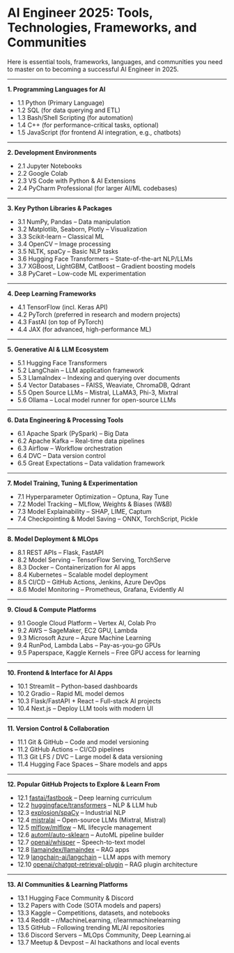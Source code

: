 

# **AI Engineer 2025: Tools, Technologies, Frameworks, and Communities**

Here is essential tools, frameworks, languages, and communities you need to master on to becoming a successful AI Engineer in 2025.

---

**1. Programming Languages for AI**

* 1.1 Python (Primary Language)
* 1.2 SQL (for data querying and ETL)
* 1.3 Bash/Shell Scripting (for automation)
* 1.4 C++ (for performance-critical tasks, optional)
* 1.5 JavaScript (for frontend AI integration, e.g., chatbots)

---

**2. Development Environments**

* 2.1 Jupyter Notebooks
* 2.2 Google Colab
* 2.3 VS Code with Python & AI Extensions
* 2.4 PyCharm Professional (for larger AI/ML codebases)

---

**3. Key Python Libraries & Packages**

* 3.1 NumPy, Pandas – Data manipulation
* 3.2 Matplotlib, Seaborn, Plotly – Visualization
* 3.3 Scikit-learn – Classical ML
* 3.4 OpenCV – Image processing
* 3.5 NLTK, spaCy – Basic NLP tasks
* 3.6 Hugging Face Transformers – State-of-the-art NLP/LLMs
* 3.7 XGBoost, LightGBM, CatBoost – Gradient boosting models
* 3.8 PyCaret – Low-code ML experimentation

---

**4. Deep Learning Frameworks**

* 4.1 TensorFlow (incl. Keras API)
* 4.2 PyTorch (preferred in research and modern projects)
* 4.3 FastAI (on top of PyTorch)
* 4.4 JAX (for advanced, high-performance ML)

---

**5. Generative AI & LLM Ecosystem**

* 5.1 Hugging Face Transformers
* 5.2 LangChain – LLM application framework
* 5.3 LlamaIndex – Indexing and querying over documents
* 5.4 Vector Databases – FAISS, Weaviate, ChromaDB, Qdrant
* 5.5 Open Source LLMs – Mistral, LLaMA3, Phi-3, Mixtral
* 5.6 Ollama – Local model runner for open-source LLMs

---

**6. Data Engineering & Processing Tools**

* 6.1 Apache Spark (PySpark) – Big Data
* 6.2 Apache Kafka – Real-time data pipelines
* 6.3 Airflow – Workflow orchestration
* 6.4 DVC – Data version control
* 6.5 Great Expectations – Data validation framework

---

**7. Model Training, Tuning & Experimentation**

* 7.1 Hyperparameter Optimization – Optuna, Ray Tune
* 7.2 Model Tracking – MLflow, Weights & Biases (W\&B)
* 7.3 Model Explainability – SHAP, LIME, Captum
* 7.4 Checkpointing & Model Saving – ONNX, TorchScript, Pickle

---

**8. Model Deployment & MLOps**

* 8.1 REST APIs – Flask, FastAPI
* 8.2 Model Serving – TensorFlow Serving, TorchServe
* 8.3 Docker – Containerization for AI apps
* 8.4 Kubernetes – Scalable model deployment
* 8.5 CI/CD – GitHub Actions, Jenkins, Azure DevOps
* 8.6 Model Monitoring – Prometheus, Grafana, Evidently AI

---

**9. Cloud & Compute Platforms**

* 9.1 Google Cloud Platform – Vertex AI, Colab Pro
* 9.2 AWS – SageMaker, EC2 GPU, Lambda
* 9.3 Microsoft Azure – Azure Machine Learning
* 9.4 RunPod, Lambda Labs – Pay-as-you-go GPUs
* 9.5 Paperspace, Kaggle Kernels – Free GPU access for learning

---

**10. Frontend & Interface for AI Apps**

* 10.1 Streamlit – Python-based dashboards
* 10.2 Gradio – Rapid ML model demos
* 10.3 Flask/FastAPI + React – Full-stack AI projects
* 10.4 Next.js – Deploy LLM tools with modern UI

---

**11. Version Control & Collaboration**

* 11.1 Git & GitHub – Code and model versioning
* 11.2 GitHub Actions – CI/CD pipelines
* 11.3 Git LFS / DVC – Large model & data versioning
* 11.4 Hugging Face Spaces – Share models and apps

---

**12. Popular GitHub Projects to Explore & Learn From**

* 12.1 [fastai/fastbook](https://github.com/fastai/fastbook) – Deep learning curriculum
* 12.2 [huggingface/transformers](https://github.com/huggingface/transformers) – NLP & LLM hub
* 12.3 [explosion/spaCy](https://github.com/explosion/spaCy) – Industrial NLP
* 12.4 [mistralai](https://github.com/mistralai) – Open-source LLMs (Mixtral, Mistral)
* 12.5 [mlflow/mlflow](https://github.com/mlflow/mlflow) – ML lifecycle management
* 12.6 [automl/auto-sklearn](https://github.com/automl/auto-sklearn) – AutoML pipeline builder
* 12.7 [openai/whisper](https://github.com/openai/whisper) – Speech-to-text model
* 12.8 [llamaindex/llamaindex](https://github.com/llamaindex/llamaindex) – RAG apps
* 12.9 [langchain-ai/langchain](https://github.com/langchain-ai/langchain) – LLM apps with memory
* 12.10 [openai/chatgpt-retrieval-plugin](https://github.com/openai/chatgpt-retrieval-plugin) – RAG plugin architecture

---

**13. AI Communities & Learning Platforms**

* 13.1 Hugging Face Community & Discord
* 13.2 Papers with Code (SOTA models and papers)
* 13.3 Kaggle – Competitions, datasets, and notebooks
* 13.4 Reddit – r/MachineLearning, r/learnmachinelearning
* 13.5 GitHub – Following trending ML/AI repositories
* 13.6 Discord Servers – MLOps Community, Deep Learning.ai
* 13.7 Meetup & Devpost – AI hackathons and local events
